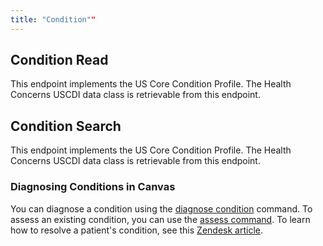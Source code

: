 ```yaml
---
title: "Condition""
---
```

## Condition Read

This endpoint implements the US Core Condition Profile. The Health Concerns USCDI data class is retrievable from this endpoint.

## Condition Search

This endpoint implements the US Core Condition Profile. The Health Concerns USCDI data class is retrievable from this endpoint.

### Diagnosing Conditions in Canvas

You can diagnose a condition using the [diagnose condition](https://canvas-medical.zendesk.com/hc/en-us/articles/360057089133-Making-a-Diagnosis) command. To assess an existing condition, you can use the [assess command](https://canvas-medical.zendesk.com/hc/en-us/articles/360055230394-Assess-a-Patient-Condition). To learn how to resolve a patient's condition, see this [Zendesk article](https://canvas-medical.zendesk.com/hc/en-us/articles/360055709554-Resolving-a-Patient-Condition).